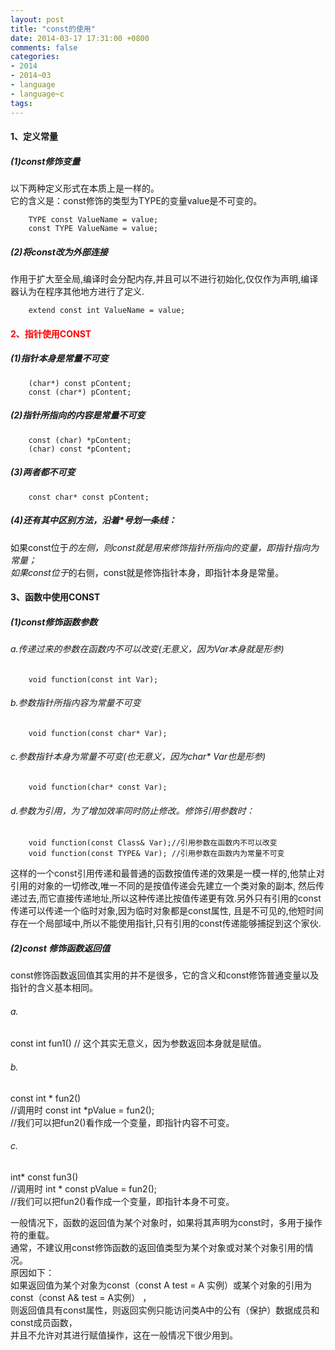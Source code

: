 ```yaml
---
layout: post
title: "const的使用"
date: 2014-03-17 17:31:00 +0800
comments: false
categories:
- 2014
- 2014~03
- language
- language~c
tags:
---
```

#### 1、定义常量
##### (1)const修饰变量
以下两种定义形式在本质上是一样的。  
它的含义是：const修饰的类型为TYPE的变量value是不可变的。
```
	TYPE const ValueName = value;
	const TYPE ValueName = value;
```
##### (2)将const改为外部连接
作用于扩大至全局,编译时会分配内存,并且可以不进行初始化,仅仅作为声明,编译器认为在程序其他地方进行了定义.
```
	extend const int ValueName = value;
```
#### <span style="color:red">2、指针使用CONST</span>
##### (1)指针本身是常量不可变
```
	(char*) const pContent;
	const (char*) pContent;
```
##### (2)指针所指向的内容是常量不可变
```
	const (char) *pContent;
	(char) const *pContent;
```
##### (3)两者都不可变
```
	const char* const pContent;
```
##### (4)还有其中区别方法，沿着*号划一条线：
如果const位于*的左侧，则const就是用来修饰指针所指向的变量，即指针指向为常量；  
如果const位于*的右侧，const就是修饰指针本身，即指针本身是常量。
 
#### 3、函数中使用CONST
##### (1)const修饰函数参数
###### a.传递过来的参数在函数内不可以改变(无意义，因为Var本身就是形参)
```
	void function(const int Var);
```
###### b.参数指针所指内容为常量不可变
```
	void function(const char* Var);
```
###### c.参数指针本身为常量不可变(也无意义，因为char* Var也是形参)
```
	void function(char* const Var);
```
###### d.参数为引用，为了增加效率同时防止修改。修饰引用参数时：
```
	void function(const Class& Var);//引用参数在函数内不可以改变
	void function(const TYPE& Var); //引用参数在函数内为常量不可变
```
这样的一个const引用传递和最普通的函数按值传递的效果是一模一样的,他禁止对引用的对象的一切修改,唯一不同的是按值传递会先建立一个类对象的副本, 然后传递过去,而它直接传递地址,所以这种传递比按值传递更有效.另外只有引用的const传递可以传递一个临时对象,因为临时对象都是const属性, 且是不可见的,他短时间存在一个局部域中,所以不能使用指针,只有引用的const传递能够捕捉到这个家伙.

##### (2)const 修饰函数返回值
const修饰函数返回值其实用的并不是很多，它的含义和const修饰普通变量以及指针的含义基本相同。

###### a.
const int fun1() // 这个其实无意义，因为参数返回本身就是赋值。

###### b.
const int * fun2()  
//调用时 const int *pValue = fun2();  
//我们可以把fun2()看作成一个变量，即指针内容不可变。

###### c.
int* const fun3()  
//调用时 int * const pValue = fun2();  
//我们可以把fun2()看作成一个变量，即指针本身不可变。

一般情况下，函数的返回值为某个对象时，如果将其声明为const时，多用于操作符的重载。  
通常，不建议用const修饰函数的返回值类型为某个对象或对某个对象引用的情况。  
原因如下：  
如果返回值为某个对象为const（const A test = A 实例）或某个对象的引用为const（const A& test = A实例） ，  
则返回值具有const属性，则返回实例只能访问类A中的公有（保护）数据成员和const成员函数，  
并且不允许对其进行赋值操作，这在一般情况下很少用到。

